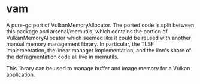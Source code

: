# vam

A pure-go port of VulkanMemoryAllocator. The ported code is split between this package and arsenal/memutils,
 which contains the portion of VulkanMemoryAllocator which seemed like it could be reused with another
 manual memory management library. In particular, the TLSF implementation, the linear manager implementation,
 and the lion's share of the defragmentation code all live in memutils.

This library can be used to manage buffer and image memory for a Vulkan application. 